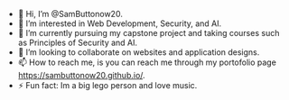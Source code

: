 - 👋 Hi, I’m @SamButtonow20.
- 👀 I’m interested in Web Development, Security, and AI.
- 🌱 I’m currently pursuing my capstone project and taking courses such as Principles of Security and AI.
- 💞️ I’m looking to collaborate on websites and application designs.
- 📫 How to reach me, is you can reach me through my portofolio page https://sambuttonow20.github.io/.
- ⚡ Fun fact: Im a big lego person and love music.


